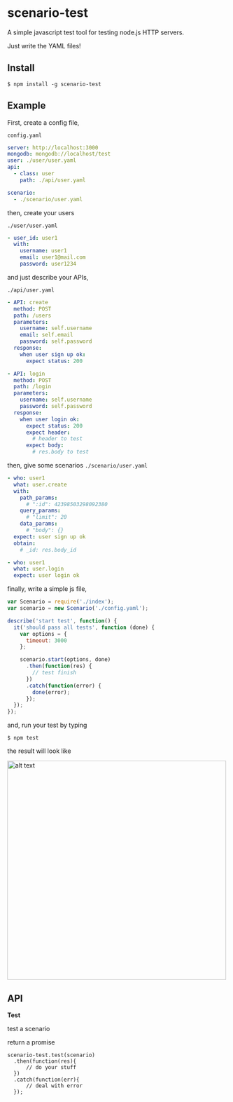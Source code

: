 # scenario-test
A simple javascript test tool for testing node.js HTTP servers.

Just write the YAML files!

## Install

```
$ npm install -g scenario-test
```

## Example

First, create a config file,

`config.yaml` 

```yaml
server: http://localhost:3000
mongodb: mongodb://localhost/test
user: ./user/user.yaml
api:
  - class: user
    path: ./api/user.yaml

scenario: 
  - ./scenario/user.yaml 
```

then, create your users 

`./user/user.yaml`

```yaml
- user_id: user1
  with:
    username: user1
    email: user1@mail.com
    password: user1234
```

and just describe your APIs,

`./api/user.yaml`


```yaml
- API: create
  method: POST
  path: /users
  parameters: 
    username: self.username
    email: self.email
    password: self.password
  response:
    when user sign up ok:
      expect status: 200

- API: login
  method: POST
  path: /login
  parameters:
    username: self.username
    password: self.password
  response:
    when user login ok:
      expect status: 200
      expect header:
        # header to test
      expect body:
        # res.body to test
```

then, give some scenarios `./scenario/user.yaml`

```yaml
- who: user1 
  what: user.create
  with: 
    path_params:
      # ":id": 42398503298092380
    query_params:
      # "limit": 20
    data_params:
      # "body": {}
  expect: user sign up ok
  obtain:
    # _id: res.body_id

- who: user1
  what: user.login
  expect: user login ok
```

finally, write a simple js file, 

```js
var Scenario = require('./index');
var scenario = new Scenario('./config.yaml');

describe('start test', function() {
  it('should pass all tests', function (done) {
    var options = {
      timeout: 3000
    };

    scenario.start(options, done)
      .then(function(res) {
        // test finish
      })
      .catch(function(error) {
        done(error);
      });
  });
});
```

and, run your test by typing

```
$ npm test
```


the result will look like

<img src="http://i.imgur.com/1aBXs47.png" alt="alt text" width="500px">


## API

**Test**

test a scenario

return a promise

```
scenario-test.test(scenario)
  .then(function(res){
      // do your stuff
  })
  .catch(function(err){
      // deal with error
  });
```
